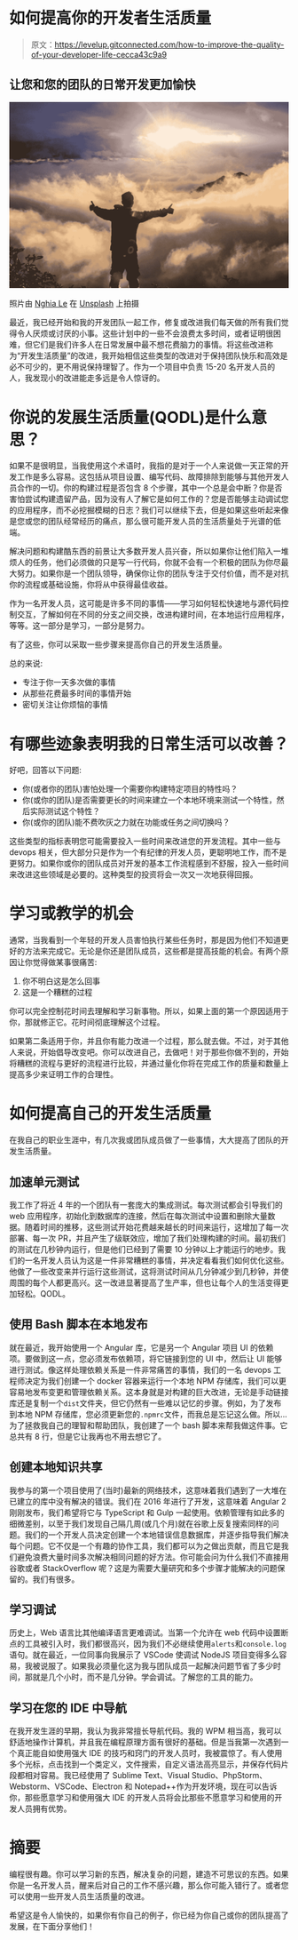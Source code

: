 # 如何提高你的开发者生活质量

> 原文：<https://levelup.gitconnected.com/how-to-improve-the-quality-of-your-developer-life-cecca43c9a9>

## 让您和您的团队的日常开发更加愉快

![](img/77f57257197513d0e278f5d971f3fed3.png)

照片由 [Nghia Le](https://unsplash.com/@lephunghia?utm_source=medium&utm_medium=referral) 在 [Unsplash](https://unsplash.com?utm_source=medium&utm_medium=referral) 上拍摄

最近，我已经开始和我的开发团队一起工作，修复或改进我们每天做的所有我们觉得令人厌烦或讨厌的小事。这些计划中的一些不会浪费太多时间，或者证明很困难，但它们是我们许多人在日常发展中最不想花费脑力的事情。将这些改进称为“开发生活质量”的改进，我开始相信这些类型的改进对于保持团队快乐和高效是必不可少的，更不用说保持理智了。作为一个项目中负责 15-20 名开发人员的人，我发现小的改进能走多远是令人惊讶的。

# 你说的发展生活质量(QODL)是什么意思？

如果不是很明显，当我使用这个术语时，我指的是对于一个人来说做一天正常的开发工作是多么容易。这包括从项目设置、编写代码、故障排除到能够与其他开发人员合作的一切。你的构建过程是否包含 8 个步骤，其中一个总是会中断？你是否害怕尝试构建遗留产品，因为没有人了解它是如何工作的？您是否能够主动调试您的应用程序，而不必挖掘模糊的日志？我们可以继续下去，但是如果这些听起来像是您或您的团队经常经历的痛点，那么很可能开发人员的生活质量处于光谱的低端。

解决问题和构建酷东西的前景让大多数开发人员兴奋，所以如果你让他们陷入一堆烦人的任务，他们必须做的只是写一行代码，你就不会有一个积极的团队为你尽最大努力。如果你是一个团队领导，确保你让你的团队专注于交付价值，而不是对抗你的流程或基础设施，你将从中获得最佳收益。

作为一名开发人员，这可能是许多不同的事情——学习如何轻松快速地与源代码控制交互，了解如何在不同的分支之间交换，改进构建时间，在本地运行应用程序，等等。这一部分是学习，一部分是努力。

有了这些，你可以采取一些步骤来提高你自己的开发生活质量。

总的来说:

*   专注于你一天多次做的事情
*   从那些花费最多时间的事情开始
*   密切关注让你烦恼的事情

# 有哪些迹象表明我的日常生活可以改善？

好吧，回答以下问题:

*   你(或者你的团队)害怕处理一个需要你构建特定项目的特性吗？
*   你(或你的团队)是否需要更长的时间来建立一个本地环境来测试一个特性，然后实际测试这个特性？
*   你(或你的团队)能不费吹灰之力就在功能或任务之间切换吗？

这些类型的指标表明您可能需要投入一些时间来改进您的开发流程。其中一些与 devops 相关，但大部分只是作为一个有纪律的开发人员，更聪明地工作，而不是更努力。如果你或你的团队成员对开发的基本工作流程感到不舒服，投入一些时间来改进这些领域是必要的。这种类型的投资将会一次又一次地获得回报。

# 学习或教学的机会

通常，当我看到一个年轻的开发人员害怕执行某些任务时，那是因为他们不知道更好的方法来完成它。无论是你还是团队成员，这些都是提高技能的机会。有两个原因让你觉得做某事很痛苦:

1.  你不明白这是怎么回事
2.  这是一个糟糕的过程

你可以完全控制花时间去理解和学习新事物。所以，如果上面的第一个原因适用于你，那就修正它。花时间彻底理解这个过程。

如果第二条适用于你，并且你有能力改进一个过程，那么就去做。不过，对于其他人来说，开始倡导改变吧。你可以改进自己，去做吧！对于那些你做不到的，开始将糟糕的流程与更好的流程进行比较，并通过量化你将在完成工作的质量和数量上提高多少来证明工作的合理性。

# 如何提高自己的开发生活质量

在我自己的职业生涯中，有几次我或团队成员做了一些事情，大大提高了团队的开发生活质量。

## 加速单元测试

我工作了将近 4 年的一个团队有一套庞大的集成测试。每次测试都会引导我们的 web 应用程序，初始化到数据库的连接，然后在每次测试中设置和删除大量数据。随着时间的推移，这些测试开始花费越来越长的时间来运行，这增加了每一次部署、每一次 PR，并且产生了级联效应，增加了我们处理构建的时间。最初我们的测试在几秒钟内运行，但是他们已经到了需要 10 分钟以上才能运行的地步。我们的一名开发人员认为这是一件非常糟糕的事情，并决定看看我们如何优化这些。他做了一些改变来并行运行这些测试，这将测试时间从几分钟减少到几秒钟，并使周围的每个人都更高兴。这一改进显著提高了生产率，但也让每个人的生活变得更加轻松。QODL。

## 使用 Bash 脚本在本地发布

就在最近，我开始使用一个 Angular 库，它是另一个 Angular 项目 UI 的依赖项。要做到这一点，您必须发布依赖项，将它链接到您的 UI 中，然后让 UI 能够进行测试。像这样处理依赖关系是一件非常痛苦的事情，我们的一名 devops 工程师决定为我们创建一个 docker 容器来运行一个本地 NPM 存储库，我们可以更容易地发布变更和管理依赖关系。这本身就是对构建的巨大改进，无论是手动链接库还是复制一个`dist`文件夹，但它仍然有一些难以记忆的步骤。例如，为了发布到本地 NPM 存储库，您必须更新您的`.npmrc`文件，而我总是忘记这么做。所以…为了拯救我自己的理智和帮助团队，我创建了一个 bash 脚本来帮我做这件事。它总共有 8 行，但是它让我再也不用去想它了。

## 创建本地知识共享

我参与的第一个项目使用了(当时)最新的网络技术，这意味着我们遇到了一大堆在已建立的库中没有解决的错误。我们在 2016 年进行了开发，这意味着 Angular 2 刚刚发布，我们希望将它与 TypeScript 和 Gulp 一起使用。依赖管理有如此多的细微差别，以至于我们发现自己隔几周(或几个月)就在谷歌上反复搜索同样的问题。我们的一个开发人员决定创建一个本地错误信息数据库，并逐步指导我们解决每个问题。它不仅是一个有趣的协作工具，我们都可以为之做出贡献，而且它是我们避免浪费大量时间多次解决相同问题的好方法。你可能会问为什么我们不直接用谷歌或者 StackOverflow 呢？这是为需要大量研究和多个步骤才能解决的问题保留的。我们有很多。

## 学习调试

历史上，Web 语言比其他编译语言更难调试。当第一个允许在 web 代码中设置断点的工具被引入时，我们都很高兴，因为我们不必继续使用`alerts`和`console.log`语句。就在最近，一位同事向我展示了 VSCode 使调试 NodeJS 项目变得多么容易，我被说服了。如果我必须量化这为我与团队成员一起解决问题节省了多少时间，那就是几个小时，而不是几分钟。学会调试。了解您的工具的能力。

## 学习在您的 IDE 中导航

在我开发生涯的早期，我认为我非常擅长导航代码。我的 WPM 相当高，我可以舒适地操作计算机，并且我在编程原理方面有很好的基础。但是当我第一次遇到一个真正能自如使用强大 IDE 的技巧和窍门的开发人员时，我被震惊了。有人使用多个光标，点击找到一个类定义，文件搜索，自定义语法高亮显示，并保存代码片段都相对容易。我已经使用了 Sublime Text、Visual Studio、PhpStorm、Webstorm、VSCode、Electron 和 Notepad++作为开发环境，现在可以告诉你，那些愿意学习和使用强大 IDE 的开发人员将会比那些不愿意学习和使用的开发人员拥有优势。

# 摘要

编程很有趣。你可以学习新的东西，解决复杂的问题，建造不可思议的东西。如果你是一名开发人员，醒来后对自己的工作不感兴趣，那么你可能入错行了。或者您可以使用一些开发人员生活质量的改进。

希望这是令人愉快的，如果你有你自己的例子，你已经为你自己或你的团队提高了发展，在下面分享他们！